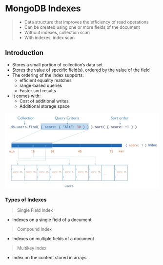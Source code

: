 # MongoDB Indexes

> - Data structure that improves the efficiency of read operations
> - Can be created using one or more fields of the document
> - Without indexes, collection scan
> - With indexes, index scan

## Introduction
- Stores a small portion of collection’s data set
- Stores the value of specific field(s), ordered by the value of the field
- The ordering of the index supports:
  - efficient equality matches
  - range-based queries
  - Faster sort results
- It comes with:
  - Cost of additional writes
  - Additional storage space
    
![Tux, the Linux mascot](https://github.com/devOpsKai/mongoDoc/blob/main/documents/indexes/mongoIndex.JPG)

### Types of Indexes
> Single Field Index
  - Indexes on a single field of a document
> Compound Index
  - Indexes on multiple fields of a document
> Multikey Index
  - Index on the content stored in arrays
